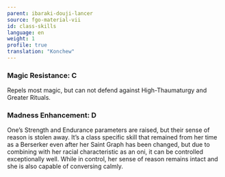 ```yaml
---
parent: ibaraki-douji-lancer
source: fgo-material-vii
id: class-skills
language: en
weight: 1
profile: true
translation: "Konchew"
---
```


### Magic Resistance: C

Repels most magic, but can not defend against High-Thaumaturgy and Greater Rituals.

### Madness Enhancement: D

One’s Strength and Endurance parameters are raised, but their sense of reason is stolen away.
It’s a class specific skill that remained from her time as a Berserker even after her Saint Graph has been changed, but due to combining with her racial characteristic as an oni, it can be controlled exceptionally well. While in control, her sense of reason remains intact and she is also capable of conversing calmly.
